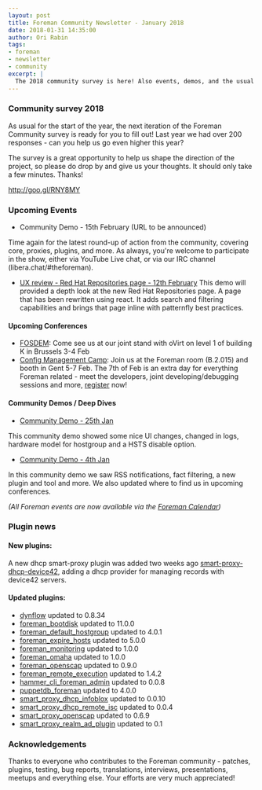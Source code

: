```yaml
---
layout: post
title: Foreman Community Newsletter - January 2018
date: 2018-01-31 14:35:00
author: Ori Rabin
tags:
- foreman
- newsletter
- community
excerpt: |
  The 2018 community survey is here! Also events, demos, and the usual round-up
---
```


### Community survey 2018

As usual for the start of the year, the next iteration of the Foreman Community
survey is ready for you to fill out! Last year we had over 200 responses - can
you help us go even higher this year?

The survey is a great opportunity to help us shape the direction of the
project, so please do drop by and give us your thoughts. It should only take a
few minutes. Thanks!

http://goo.gl/RNY8MY

### Upcoming Events

* Community Demo - 15th February (URL to be announced)

Time again for the latest round-up of action from the community, covering core,
proxies, plugins, and more.  As always, you're welcome to participate in the
show, either via YouTube Live chat, or via our IRC channel
(libera.chat/#theforeman).

* [UX review - Red Hat Repositories page - 12th February](https://www.youtube.com/watch?v=9o1X_Th5Tus)
This demo will provided a depth look at the new Red Hat Repositories page.
A page that has been rewritten using react. It adds search and filtering capabilities
and brings that page inline with patternfly best practices.

#### Upcoming Conferences

* [FOSDEM](https://fosdem.org/2018/): Come see us at our joint stand with oVirt
on level 1 of building K in Brussels 3-4 Feb
* [Config Management Camp](http://cfgmgmtcamp.eu/): Join us at the Foreman room (B.2.015) and booth
in Gent 5-7 Feb. The 7th of Feb is an extra day for everything Foreman related - meet the
developers, joint developing/debugging sessions and more, [register][hack_day] now!

#### Community Demos / Deep Dives

* [Community Demo - 25th Jan](https://www.youtube.com/watch?v=ekf8Y082HoQ)

This community demo showed some nice UI changes, changed in logs,
hardware model for hostgroup and a HSTS disable option.

* [Community Demo - 4th Jan](https://www.youtube.com/watch?v=BVTiwSEMcyw)

In this community demo we saw RSS notifications, fact filtering, a new plugin and tool and more.
We also updated where to find us in upcoming conferences.


_(All Foreman events are now available via the [Foreman Calendar](/events))_

### Plugin news

#### New plugins:

A new dhcp smart-proxy plugin was added two weeks ago
[smart-proxy-dhcp-device42](https://github.com/theforeman/smart-proxy-dhcp-device42),
adding a dhcp provider for managing records with device42 servers.

#### Updated plugins:

- [dynflow](https://github.com/Dynflow/dynflow) updated to 0.8.34
- [foreman_bootdisk](https://github.com/theforeman/foreman_bootdisk) updated to 11.0.0
- [foreman_default_hostgroup](https://github.com/theforeman/foreman_default_hostgroup) updated to 4.0.1
- [foreman_expire_hosts](https://github.com/theforeman/foreman_expire_hosts) updated to 5.0.0
- [foreman_monitoring](https://github.com/theforeman/foreman_monitoring) updated to 1.0.0
- [foreman_omaha](https://github.com/theforeman/foreman_omaha) updated to 1.0.0
- [foreman_openscap](https://github.com/theforeman/foreman_openscap) updated to 0.9.0
- [foreman_remote_execution](https://github.com/theforeman/foreman_remote_execution) updated to 1.4.2
- [hammer_cli_foreman_admin](https://github.com/theforeman/hammer-cli-foreman-admin) updated to 0.0.8
- [puppetdb_foreman](https://github.com/theforeman/puppetdb_foreman) updated to 4.0.0
- [smart_proxy_dhcp_infoblox](https://github.com/theforeman/smart_proxy_dhcp_infoblox) updated to 0.0.10
- [smart_proxy_dhcp_remote_isc](https://github.com/theforeman/smart_proxy_dhcp_remote_isc) updated to 0.0.4
- [smart_proxy_openscap](https://github.com/theforeman/smart_proxy_openscap) updated to 0.6.9
- [smart_proxy_realm_ad_plugin](https://github.com/theforeman/smart_proxy_realm_ad_plugin) updated to 0.1

### Acknowledgements

Thanks to everyone who contributes to the Foreman community - patches, plugins,
testing, bug reports, translations, interviews, presentations, meetups and
everything else. Your efforts are very much appreciated!

[issues]: http://projects.theforeman.org/issues
[k_issues]: http://projects.theforeman.org/projects/katello/issues

[hack_day]: https://www.eventbrite.com/e/foreman-construction-day-registration-41696943681
